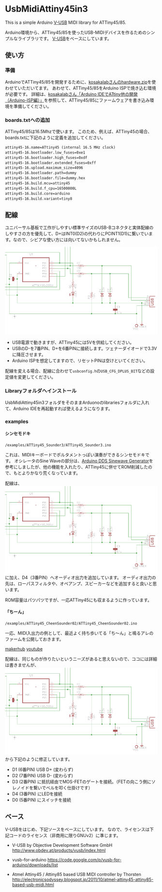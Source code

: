 # UsbMidiAttiny45in3

This is a simple Arduino [V-USB](http://www.obdev.at/products/vusb/index.html) MIDI library for ATTiny45/85.

Arduino環境から、ATTiny45/85を使ったUSB-MIDIデバイスを作るためのシンプルなライブラリです。
[V-USB](http://www.obdev.at/products/vusb/index.html)をベースにしています。


## 使い方

### 準備

ArduinoでATTiny45/85を開発するために、[kosakalabさんのhardware.zip](http://make.kosakalab.com/arduino/use/source/hardware.zip)を使わせていただいてます。
あわせて、ATTiny45/85をArduino ISPで焼き込む環境が必要です。
詳細は、[kosakalabさん「Arduino IDEでATtiny他の開発（Arduino-ISP編）」](http://make.kosakalab.com/make/electronic-work/arduino-ide-arduinoisp/)を参照して、ATTiny45/85にファームウェアを書き込み環境を準備してください。

### boards.txtへの追加

ATTiny45/85は16.5Mhzで使います。
このため、例えば、ATTiny45の場合、boards.txtに下記のように定義を追加してください。

```boards.txt
attiny45-16.name=ATtiny45 (internal 16.5 MHz clock)
attiny45-16.bootloader.low_fuses=0xe1
attiny45-16.bootloader.high_fuses=0xdf
attiny45-16.bootloader.extended_fuses=0xff
attiny45-16.upload.maximum_size=4096
attiny45-16.bootloader.path=dummy
attiny45-16.bootloader.file=dummy.hex
attiny45-16.build.mcu=attiny45
attiny45-16.build.f_cpu=16500000L
attiny45-16.build.core=arduino
attiny45-16.build.variant=tiny8
```

## 配線

ユニバーサル基板で工作がしやすい標準サイズのUSB-Bコネクタと実体配線のしやすさの方を優先して、D+はINT0(D2)の代わりにPCINT1(D1)に繋いでいます。なので、シビアな使い方には向いてないかもしれません。

![schematic](schema.png)

- USB電源で動きますが、ATTiny45には5Vを供給してください。
- USBのD-を7番PIN、D+を6番PINに接続します。ツェナーダイオードで3.3Vに降圧させます。
- Arduino ISPを想定してますので、リセットPINは空けといてください。

配線を変える場合、配線に合わせて`usbconfig.h`の`USB_CFG_DPLUS_BIT`などの設定値を変更してください。

### Libraryフォルダへインストール

UsbMidiAttiny45in3フォルダをそのままArduonoのlibrariesフォルダに入れて、Arduino IDEを再起動すれば使えるようになります。

### examples

####  シンセモドキ

`/examples/ATTiny45_Sounder3/ATTiny45_Sounder3.ino`

これは、MIDIキーボードでポルタメントっぽい演奏ができるシンセモドキです。
オシレータのSine Waveの部分は、[Arduino DDS Sinewave Generator](http://interface.khm.de/index.php/lab/experiments/arduino-dds-sinewave-generator/)を参考にしましたが、他の機能を入れたり、ATTiny45に併せてROM削減したので、もとよりかなり荒くなっています。

配線は、![MIDI部分の配線図](schema.png)に加え、D4（3番PIN）へオーディオ出力を追加しています。
オーディオ出力の先は、ローパスフィルタや、オペアンプ、スピーカーなどを追加すると良いと思います。

ROM容量はパツパツですが、一応ATTiny45にも収まるように作っています。

#### 「ちーん」

`/examples/ATTiny45_CheenSounder02/ATTiny45_CheenSounder02.ino`

一応、MIDI入出力の例として、最近よく持ち歩いてる「ち〜ん」と鳴るアレのファームを公開しておきます。

[makerhub](https://makershub.jp/make/453)
[youtube](https://www.youtube.com/watch?v=1L06lI9XeK0)

配線は、同じものが作りたいというニーズがあると思えないので、ココには詳細は書きませんが、![MIDI部分の配線図](schema.png)から下記のように修正しています。

- D1 (6番PIN) USB D+ (変わらず)
- D2 (7番PIN) USB D- (変わらず)
- D3 (2番PIN) に抵抗経由でMOS-FETのゲートを接続。（FETの向こう側にソレノイドを繋いでベルを叩く仕掛けです）
- D4 (3番PIN) にLEDを接続
- D0 (5番PIN) にスイッチを接続


## ベース

V-USBをはじめ、下記ソースをベースにしています。
なので、ライセンスは下記コードのライセンス（非商用に限りGNUv2）に準じます。

- V-USB by Objective Development Software GmbH
	http://www.obdev.at/products/vusb/index.html

- vusb-for-arduino 
  https://code.google.com/p/vusb-for-arduino/downloads/list

- Atmel Attiny45 / Attiny85 based USB MIDI controller by Thorsten
  http://electronicsodyssey.blogspot.jp/2011/10/atmel-attiny45-attiny85-based-usb-midi.html




